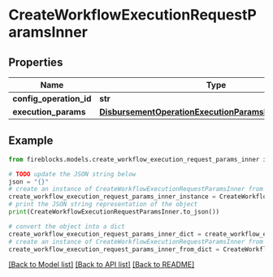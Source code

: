 # CreateWorkflowExecutionRequestParamsInner


## Properties

Name | Type | Description | Notes
------------ | ------------- | ------------- | -------------
**config_operation_id** | **str** |  | 
**execution_params** | [**DisbursementOperationExecutionParamsExecutionParams**](DisbursementOperationExecutionParamsExecutionParams.md) |  | [optional] 

## Example

```python
from fireblocks.models.create_workflow_execution_request_params_inner import CreateWorkflowExecutionRequestParamsInner

# TODO update the JSON string below
json = "{}"
# create an instance of CreateWorkflowExecutionRequestParamsInner from a JSON string
create_workflow_execution_request_params_inner_instance = CreateWorkflowExecutionRequestParamsInner.from_json(json)
# print the JSON string representation of the object
print(CreateWorkflowExecutionRequestParamsInner.to_json())

# convert the object into a dict
create_workflow_execution_request_params_inner_dict = create_workflow_execution_request_params_inner_instance.to_dict()
# create an instance of CreateWorkflowExecutionRequestParamsInner from a dict
create_workflow_execution_request_params_inner_from_dict = CreateWorkflowExecutionRequestParamsInner.from_dict(create_workflow_execution_request_params_inner_dict)
```
[[Back to Model list]](../README.md#documentation-for-models) [[Back to API list]](../README.md#documentation-for-api-endpoints) [[Back to README]](../README.md)


